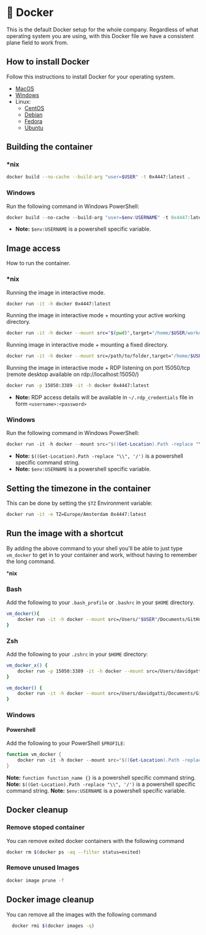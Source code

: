 # 🐳 Docker

This is the default Docker setup for the whole company. Regardless of what operating system you are using, with this Docker file we have a consistent plane field to work from.

## How to install Docker

Follow this instructions to install Docker for your operating system.

- [MacOS](https://docs.docker.com/docker-for-mac/install/)
- [Windows](https://docs.docker.com/docker-for-windows/install/)
- Linux:
  - [CentOS](https://docs.docker.com/install/linux/docker-ce/centos/)
  - [Debian](https://docs.docker.com/install/linux/docker-ce/debian/)
  - [Fedora](https://docs.docker.com/install/linux/docker-ce/fedora/)
  - [Ubuntu](https://docs.docker.com/install/linux/docker-ce/ubuntu/)

## Building the container

### *nix

```sh
docker build --no-cache --build-arg "user=$USER" -t 0x4447:latest .
```

### Windows

Run the following command in Windows PowerShell:

```powershell
docker build --no-cache --build-arg "user=$env:USERNAME" -t 0x4447:latest .
```

- **Note:** `$env:USERNAME` is a powershell specific variable.

## Image access

How to run the container.

### *nix

Running the image in interactive mode.

```sh
docker run -it -h docker 0x4447:latest
```

Running the image in interactive mode + mounting your active working directory.

```sh
docker run -it -h docker --mount src="$(pwd)",target="/home/$USER/workdir/",type=bind 0x4447:latest
```

Running image in interactive mode + mounting a fixed directory.

```sh
docker run -it -h docker --mount src=/path/to/folder,target="/home/$USER/workdir/",type=bind 0x4447:latest
```

Running the image in interactive mode + RDP listening on port 15050/tcp (remote desktop available on rdp://localhost:15050/)

```sh
docker run -p 15050:3389 -it -h docker 0x4447:latest
```

- **Note:** RDP access details will be available in `~/.rdp_credentials` file in form `<username>:<password>`

### Windows

Run the following command in Windows PowerShell:

``` powershell
docker run -it -h docker --mount src="$((Get-Location).Path -replace "\\", '/')",target="/home/$env:USERNAME/workdir/",type=bind 0x4447:latest
```

- **Note:** `$((Get-Location).Path -replace "\\", '/')` is a powershell specific command string.
- **Note:** `$env:USERNAME` is a powershell specific variable.

## Setting the timezone in the container

This can be done by setting the `$TZ` Environment variable:

``` sh
docker run -it -e TZ=Europe/Amsterdam 0x4447:latest
```

## Run the image with a shortcut

By adding the above command to your shell you'll be able to just type `vm_docker` to get in to your container and work, without having to remember the long command.

***nix**

### Bash

Add the following to your `.bash_profile` or `.bashrc` in your `$HOME` directory.

```sh
vm_docker(){
    docker run -it -h docker --mount src=/Users/"$USER"/Documents/GitHub,target="/home/$USER/workdir/",type=bind 0x4447:latest
}
```

### Zsh

Add the following to your `.zshrc` in your `$HOME` directory:

```sh
vm_docker_x() {
    docker run -p 15050:3389 -it -h docker --mount src=/Users/davidgatti/Documents/GitHub,target="/home/$USER/workdir/",type=bind 0x4447:latest
}

vm_docker() {
    docker run -it -h docker --mount src=/Users/davidgatti/Documents/GitHub,target="/home/$USER/workdir/",type=bind 0x4447:latest
}
```

### Windows

#### Powershell

Add the following to your PowerShell `$PROFILE`:

``` powershell
function vm_docker {
    docker run -it -h docker --mount src="$((Get-Location).Path -replace "\\", '/')",target="/home/$env:USERNAME/workdir/",type=bind 0x4447:latest
}
```

  **Note:** `function function_name {}` is a powershell specific command string.
  **Note:** `$((Get-Location).Path -replace "\\", '/')` is a powershell specific command string.
  **Note:** `$env:USERNAME` is a powershell specific variable.

## Docker cleanup

### Remove stoped container

You can remove exited docker containers with the following command

```sh
docker rm $(docker ps -aq --filter status=exited)
```

### Remove unused Images

```sh
docker image prune -f
```

## Docker image cleanup

You can remove all the images with the following command

``` sh
  docker rmi $(docker images -q)
```